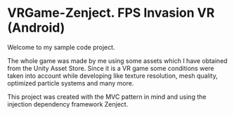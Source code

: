 # VRGame-Zenject. FPS Invasion VR (Android)
 
Welcome to my sample code project. 

The whole game was made by me using some assets which I have obtained from the Unity Asset Store.
Since it is a VR game some conditions were taken into account while developing like texture resolution, mesh quality, optimized particle systems and many more. 

This project was created with the MVC pattern in mind and using the injection dependency framework Zenject.
